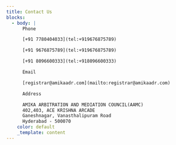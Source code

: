 ```yaml
---
title: Contact Us
blocks:
  - body: |
      Phone

      [+91 7780404033](tel:+919676875789)

      [+91 9676875789](tel:+919676875789)

      [+91 8096600333](tel:+918096600333)

      Email

      [registrar@amikaadr.com](mailto:registrar@amikaadr.com)

      Address

      AMIKA ARBITRATION AND MEDIATION COUNCIL(AAMC)
      402,403, ACE KRISHNA ARCADE
      Ganeshnagar, Vanasthalipuram Road
      Hyderabad - 500070
    color: default
    _template: content
---
```


